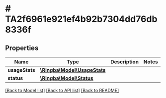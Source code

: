 # # TA2f6961e921ef4b92b7304dd76db8336f

## Properties

Name | Type | Description | Notes
------------ | ------------- | ------------- | -------------
**usageStats** | [**\Ringba\Model\UsageStats**](UsageStats.md) |  |
**status** | [**\Ringba\Model\Status**](Status.md) |  |

[[Back to Model list]](../../README.md#models) [[Back to API list]](../../README.md#endpoints) [[Back to README]](../../README.md)
